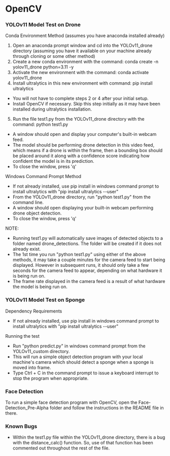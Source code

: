 # OpenCV
### YOLOv11 Model Test on Drone
Conda Environment Method (assumes you have anaconda installed already)
1. Open an anaconda prompt window and cd into the YOLOv11_drone directory (assuming you have it available on your machine already through cloning or some other method)
2. Create a new conda environment with the command: conda create -n yolov11_drone python=3.11 -y
3. Activate the new environment with the command: conda activate yolov11_drone
4. Install ultralytics in this new environment with command: pip install ultralytics
- You will not have to complete steps 2 or 4 after your initial setup.
- Install OpenCV if necessary. Skip this step initially as it may have been installed during ultralytics installation.
5. Run the file test1.py from the YOLOv11_drone directory with the command: python test1.py
- A window should open and display your computer's built-in webcam feed.
- The model should be performing drone detection in this video feed, which means if a drone is within the frame, then a bounding box should be placed around it along with a confidence score indicating how confident the model is in its prediction.
- To close the window, press 'q'

Windows Command Prompt Method
- If not already installed, use pip install in windows command prompt to install ultralytics with "pip install ultralytics --user"
- From the YOLOv11_drone directory, run "python test1.py" from the command line.
- A window should open displaying your built-in webcam performing drone object detection.
- To close the window, press 'q'

NOTE:
- Running test1.py will automatically save images of detected objects to a folder named drone_detections. The folder will be created if it does not already exist.
- The 1st time you run "python test1.py" using either of the above methods, it may take a couple minutes for the camera feed to start being displayed. However in subsequent runs, it should only take a few seconds for the camera feed to appear, depending on what hardware it is being run on.
- The frame rate displayed in the camera feed is a result of what hardware the model is being run on.

### YOLOv11 Model Test on Sponge
Dependency Requirements
- If not already installed, use pip install in windows command prompt to install ultralytics with "pip install ultralytics --user"

Running the test
- Run "python predict.py" in windows command prompt from the YOLOv11_custom directory.
- This will run a simple object detection program with your local machine's camera which should detect a sponge when a sponge is moved into frame.
- Type Ctrl + C in the command prompt to issue a keyboard interrupt to stop the program when appropriate.

### Face Detection
To run a simple face detection program with OpenCV, open the
Face-Detection_Pre-Alpha folder and follow the instructions in
the README file in there.

### Known Bugs
- Within the test1.py file within the YOLOv11_drone directory, there is a bug with the distance_calc() function. So, use of that function has been commented out throughout the rest of the file.

